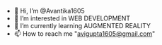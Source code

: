 - 👋 Hi, I’m @Avantika1605
- 👀 I’m interested in WEB DEVELOPMENT
- 🌱 I’m currently learning AUGMENTED REALITY
- 📫 How to reach me "avigupta1605@gmail.com"

<!---
Avantika1605/Avantika1605 is a ✨ special ✨ repository because its `README.md` (this file) appears on your GitHub profile.
You can click the Preview link to take a look at your changes.
--->
